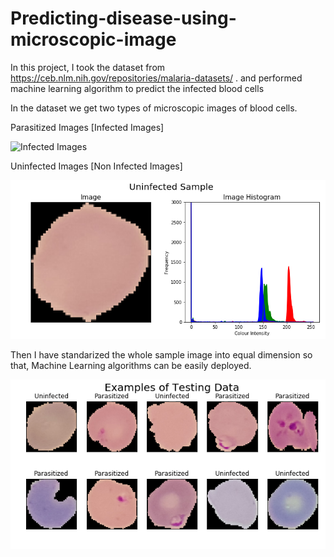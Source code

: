# Predicting-disease-using-microscopic-image

In this project, I took the dataset from https://ceb.nlm.nih.gov/repositories/malaria-datasets/ . and performed machine learning algorithm to predict the infected blood cells

In the dataset we get two types of microscopic images of blood cells.

Parasitized Images
        [Infected Images]

![Infected Images](/infected&%20hist.png)
     
     
Uninfected Images
        [Non Infected Images]
             
![Non Infected Images](/uninfected%20hist.png) 
 
       
Then I have standarized the whole sample image into equal dimension so that, Machine Learning algorithms can be easily deployed.

      
     
    
![Test Images](/testdata.png)


  

